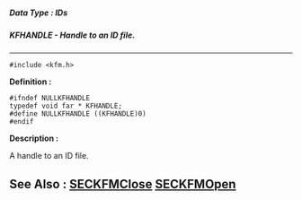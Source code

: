##### Data Type : IDs
##### KFHANDLE - Handle to an ID file.
---
```
#include <kfm.h>
```

**Definition :**
```
#ifndef NULLKFHANDLE
typedef void far * KFHANDLE;
#define NULLKFHANDLE ((KFHANDLE)0)
#endif
```

**Description :**

A handle to an ID file.


**See Also :**
[SECKFMClose](/domino-c-api-docs/reference/Func/SECKFMClose)
[SECKFMOpen](/domino-c-api-docs/reference/Func/SECKFMOpen)
---
